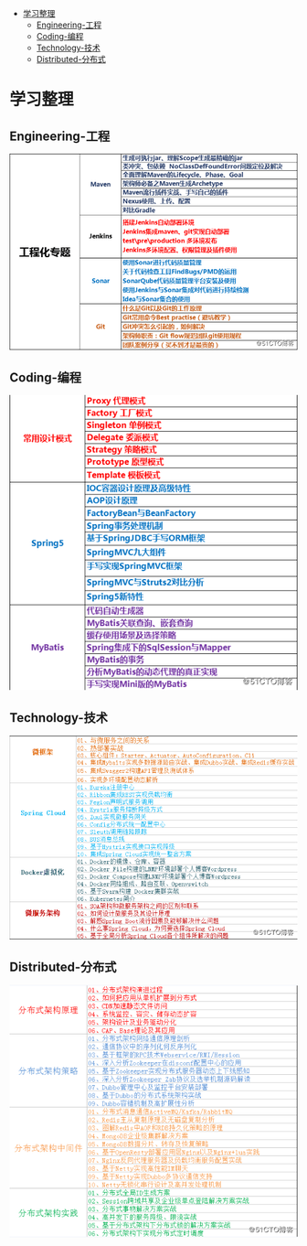 <!-- TOC -->

- [学习整理](#学习整理)
    - [Engineering-工程](#engineering-工程)
    - [Coding-编程](#coding-编程)
    - [Technology-技术](#technology-技术)
    - [Distributed-分布式](#distributed-分布式)

<!-- /TOC -->
# 学习整理


## Engineering-工程
![工程](images/工程化专题.png)

## Coding-编程
![编程](images/代码.png)

## Technology-技术
![技术](images/技术.png)

## Distributed-分布式
![分布式](images/分布式.png)